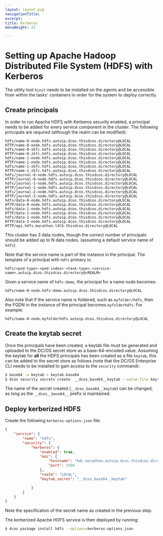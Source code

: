 ```yaml
---
layout: layout.pug
navigationTitle: 
excerpt:
title: Kerberos
menuWeight: 22

---
```


# Setting up Apache Hadoop Distributed File System (HDFS) with Kerberos

The utility tool `kinit` needs to be installed on the agents and be accessible from within the tasks' containers in order for the system to deploy correctly.

## Create principals

In order to run Apache HDFS with Kerberos security enabled, a principal needs to be added for every service component in the cluster. The following principals are required (although the realm can be modified):
```
hdfs/name-0-node.hdfs.autoip.dcos.thisdcos.directory@LOCAL
HTTP/name-0-node.hdfs.autoip.dcos.thisdcos.directory@LOCAL
hdfs/name-0-zkfc.hdfs.autoip.dcos.thisdcos.directory@LOCAL
HTTP/name-0-zkfc.hdfs.autoip.dcos.thisdcos.directory@LOCAL
hdfs/name-1-node.hdfs.autoip.dcos.thisdcos.directory@LOCAL
HTTP/name-1-node.hdfs.autoip.dcos.thisdcos.directory@LOCAL
hdfs/name-1-zkfc.hdfs.autoip.dcos.thisdcos.directory@LOCAL
HTTP/name-1-zkfc.hdfs.autoip.dcos.thisdcos.directory@LOCAL
hdfs/journal-0-node.hdfs.autoip.dcos.thisdcos.directory@LOCAL
HTTP/journal-0-node.hdfs.autoip.dcos.thisdcos.directory@LOCAL
hdfs/journal-1-node.hdfs.autoip.dcos.thisdcos.directory@LOCAL
HTTP/journal-1-node.hdfs.autoip.dcos.thisdcos.directory@LOCAL
hdfs/journal-2-node.hdfs.autoip.dcos.thisdcos.directory@LOCAL
HTTP/journal-2-node.hdfs.autoip.dcos.thisdcos.directory@LOCAL
hdfs/data-0-node.hdfs.autoip.dcos.thisdcos.directory@LOCAL
HTTP/data-0-node.hdfs.autoip.dcos.thisdcos.directory@LOCAL
hdfs/data-1-node.hdfs.autoip.dcos.thisdcos.directory@LOCAL
HTTP/data-1-node.hdfs.autoip.dcos.thisdcos.directory@LOCAL
hdfs/data-2-node.hdfs.autoip.dcos.thisdcos.directory@LOCAL
HTTP/data-2-node.hdfs.autoip.dcos.thisdcos.directory@LOCAL
HTTP/api.hdfs.marathon.l4lb.thisdcos.directory@LOCAL
```
This cluster has 3 data nodes, though the correct number of principals should be added up to N data nodes.
(assuming a default service name of `hdfs`)

Note that the service name is part of the instance in the principal. The template of a principal with `hdfs` primary is:
```
hdfs/<pod-type>-<pod-index>-<task-type>.<service-name>.autoip.dcos.thisdcos.directory@<REALM>
```
Given a service name of `hdfs-demo`, the principal for a name node becomes:
```
hdfs/name-0-node.hdfs-demo.autoip.dcos.thisdcos.directory@LOCAL
```

Also note that if the service name is foldered, such as `myfolder/hdfs`, then the FQDN in the instance of the principal
becomes `myfolderhdfs`. For example:
```
hdfs/name-0-node.myfolderhdfs.autoip.dcos.thisdcos.directory@LOCAL
```

## Create the keytab secret

Once the principals have been created, a keytab file must be generated and uploaded to the DC/OS secret store as a base-64-encoded value. Assuming the keytab for **all** the HDFS principals has been created as a file `keytab`, this can be added to the secret store as follows (note that the DC/OS Enterprise CLI needs to be installed to gain access to the `security` command):
```bash
$ base64 -w keytab > keytab.base64
$ dcos security secrets create  __dcos_base64__keytab --value-file keytab.base64
```

The name of the secret created (`__dcos_base64__keytab`) can be changed, as long as the `__dcos__base64__` prefix is maintained.

## Deploy kerberized HDFS

Create the following `kerberos-options.json` file:
```json
{
    "service": {
        "name": "hdfs",
        "security": {
            "kerberos": {
                "enabled": true,
                "kdc": {
                    "hostname": "kdc.marathon.autoip.dcos.thisdcos.directory",
                    "port": 2500
                },
                "realm": "LOCAL",
                "keytab_secret": "__dcos_base64__keytab"

            }
        }
    }
}
```
Note the specification of the secret name as created in the previous step.

The kerberized Apache HDFS service is then deployed by running:
```bash
$ dcos package install hdfs --options=kerberos-options.json
```
